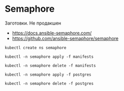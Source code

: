 # Semaphore

Заготовки. Не продакшен

* https://docs.ansible-semaphore.com/
* https://github.com/ansible-semaphore/semaphore


```shell
kubectl create ns semaphore
```

```shell
kubectl -n semaphore apply -f manifests
```

```shell
kubectl -n semaphore delete -f manifests
```

```shell
kubectl -n semaphore apply -f postgres
```

```shell
kubectl -n semaphore delete -f postgres
```